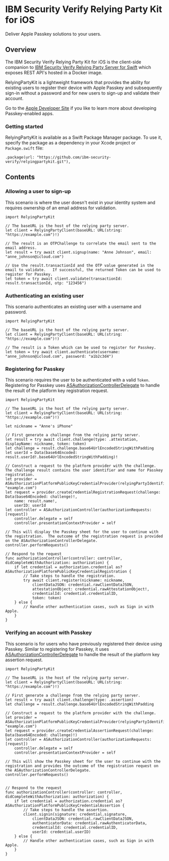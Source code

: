 # IBM Security Verify Relying Party Kit for iOS

Deliver Apple Passkey solutions to your users.

## Overview


The IBM Security Verify Relying Party Kit for iOS is the client-side companion to [IBM Security Verify Relying Party Server for Swift](https://github.com/ibm-security-verify/webauthn-relying-party-server) which exposes REST API's hosted in a Docker image. 

RelyingPartyKit is a lightweight framework that provides the ability for existing users to register their device with Apple Passkey and subsequently sign-in without a password and for new users to sign-up and validate their account.

Go to the [Apple Developer Site](https://developer.apple.com/documentation/authenticationservices/connecting_to_a_service_with_passkeys) if you like to learn more about developing Passkey-enabled apps.

### Getting started

RelyingPartyKit is available as a Swift Package Manager package.  To use it, specify the package as a dependency in your Xcode project or `Package.swift` file:

```
.package(url: "https://github.com/ibm-security-verify/relyingpartykit.git"),
```

## Contents

### Allowing a user to sign-up
This scenario is where the user doesn't exist in your identity system and requires ownership of an email address for validation.

```
import RelyingPartyKit

// The baseURL is the host of the relying party server.
let client = RelyingPartyClient(baseURL: URL(string: "https://example.com")!)

// The result is an OTPChallenge to correlate the email sent to the email address.
let result = try await client.signup(name: "Anne Johnson", email: "anne_johnson@icloud.com")

// Use the result.transactionId and the OTP value generated in the email to validate.   If successful, the returned Token can be used to register for Passkey.
let token = try await client.validate(transactionId: result.transactionId, otp: "123456")
```

### Authenticating an existing user
This scenario authenticates an existing user with a username and password.

```
import RelyingPartyKit

// The baseURL is the host of the relying party server.
let client = RelyingPartyClient(baseURL: URL(string: "https://example.com")!)

// The result is a Token which can be used to register for Passkey.
let token = try await client.authenticate(username: "anne_johnson@icloud.com", password: "a1b2c3d4")
```

### Registering for Passkey
This scenario requires the user to be authenticated with a valid `Token`. Registering for Passkey uses [ASAuthorizationControllerDelegate](https://developer.apple.com/documentation/authenticationservices/asauthorizationcontrollerdelegate/) to handle the result of the platform key registration request.

```
import RelyingPartyKit

// The baseURL is the host of the relying party server.
let client = RelyingPartyClient(baseURL: URL(string: "https://example.com")!)

let nickname = "Anne's iPhone"

// First generate a challenge from the relying party server.
let result = try await client.challenge(type: .attestation, displayName: nickname, token: token)
let challenge = result.challenge.base64UrlEncodedStringWithPadding
let userId = Data(base64Encoded: result.userId!.base64UrlEncodedStringWithPadding)!

// Construct a request to the platform provider with the challenge. The challenge result contains the user identifier and name for Passkey registration.
let provider = ASAuthorizationPlatformPublicKeyCredentialProvider(relyingPartyIdentifier: "example.com")
let request = provider.createCredentialRegistrationRequest(challenge: Data(base64Encoded: challenge)!, 
    name: result.name!,
    userID: userId
let controller = ASAuthorizationController(authorizationRequests: [request])
    controller.delegate = self
    controller.presentationContextProvider = self

// This will display the Passkey sheet for the user to continue with the registration.  The outcome of the registration request is provided on the ASAuthorizationControllerDelegate.
controller.performRequests()

// Respond to the request
func authorizationController(controller: controller, didCompleteWithAuthorization: authorization) {
    if let credential = authorization.credential as? ASAuthorizationPlatformPublicKeyCredentialRegistration {
        // Take steps to handle the registration.
        try await client.register(nickname: nickname,
            clientDataJSON: credential.rawClientDataJSON,
            attestationObject: credential.rawAttestationObject!,
            credentialId: credential.credentialID,
            token: token)
    } else {
        // Handle other authentication cases, such as Sign in with Apple.
    }
}
```

### Verifying an account with Passkey
This scenario is for users who have previously registered their device using Passkey. Similar to registering for Passkey, it uses [ASAuthorizationControllerDelegate](https://developer.apple.com/documentation/authenticationservices/asauthorizationcontrollerdelegate/) to handle the result of the platform key assertion request.

```
import RelyingPartyKit

// The baseURL is the host of the relying party server.
let client = RelyingPartyClient(baseURL: URL(string: "https://example.com")!)

// First generate a challenge from the relying party server.
let result = try await client.challenge(type: .assertion)
let challenge = result.challenge.base64UrlEncodedStringWithPadding

// Construct a request to the platform provider with the challenge.
let provider = ASAuthorizationPlatformPublicKeyCredentialProvider(relyingPartyIdentifier: "example.com")
let request = provider.createCredentialAssertionRequest(challenge: Data(base64Encoded: challenge)!)
let controller = ASAuthorizationController(authorizationRequests: [request])
    controller.delegate = self
    controller.presentationContextProvider = self

// This will show the Passkey sheet for the user to continue with the registration and provides the outcome of the registration request on the ASAuthorizationControllerDelegate.
controller.performRequests()


// Respond to the request
func authorizationController(controller: controller, didCompleteWithAuthorization: authorization) {
    if let credential = authorization.credential as? ASAuthorizationPlatformPublicKeyCredentialAssertion {
        // Take steps to handle the assertion.
        client.signin(signature: credential.signature,
            clientDataJSON: credential.rawClientDataJSON,
            authenticatorData: credential.rawAuthenticatorData,
            credentialId: credential.credentialID,
            userId: credential.userID)
    } else {
        // Handle other authentication cases, such as Sign in with Apple.
    }
}
```
